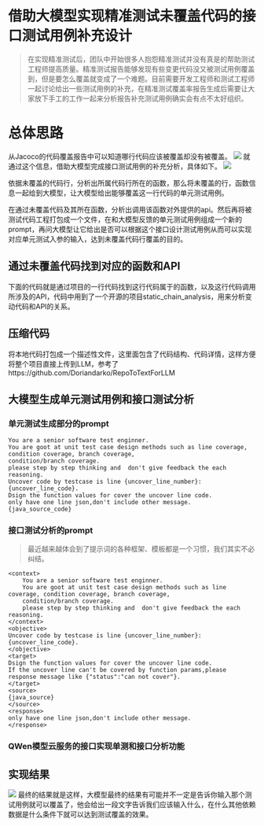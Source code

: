 # 借助大模型实现精准测试未覆盖代码的接口测试用例补充设计
> 在实现精准测试后，团队中开始很多人抱怨精准测试并没有真是的帮助测试工程师提高质量。精准测试报告能够发现有些变更代码没又被测试用例覆盖到，但是要怎么覆盖就变成了一个难题。目前需要开发工程师和测试工程师一起讨论给出一些测试用例的补充，在精准测试覆盖率报告生成后需要让大家放下手工的工作一起来分析报告补充测试用例确实会有点不太好组织。

# 总体思路
从Jacoco的代码覆盖报告中可以知道哪行代码应该被覆盖却没有被覆盖。
![](https://s2.loli.net/2024/11/06/ywCqa8bg7uNjYUK.jpg)
就通过这个信息，借助大模型完成接口测试用例的补充分析，具体如下。
![](https://s2.loli.net/2024/11/06/UxfXlrJ6ChLy93s.jpg)

依据未覆盖的代码行，分析出所属代码行所在的函数，那么将未覆盖的行，函数信息一起给到大模型，让大模型给出能够覆盖这一行代码的单元测试用例。

在通过未覆盖代码及其所在函数，分析出调用该函数对外提供的api。然后再将被测试代码工程打包成一个文件，在和大模型反馈的单元测试用例组成一个新的prompt，再问大模型让它给出是否可以根据这个接口设计测试用例从而可以实现对应单元测试入参的输入，达到未覆盖代码行覆盖的目的。




## 通过未覆盖代码找到对应的函数和API

下面的代码就是通过项目的一行代码找到这行代码属于的函数，以及这行代码调用所涉及的API，代码中用到了一个开源的项目static_chain_analysis，用来分析变动代码和API的关系。
## 压缩代码
将本地代码打包成一个描述性文件，这里面包含了代码结构、代码详情，这样方便将整个项目直接上传到LLM，参考了https://github.com/Doriandarko/RepoToTextForLLM


## 大模型生成单元测试用例和接口测试分析
### 单元测试生成部分的prompt

```
You are a senior software test enginner.
You are goot at unit test case design methods such as line coverage, condition coverage, branch coverage, 
condition/branch coverage. 
please step by step thinking and  don't give feedback the each reasoning.
Uncover code by testcase is line {uncover_line_number}:{uncover_line_code}.
Dsign the function values for cover the uncover line code.
only have one line json,don't include other message.
{java_source_code}
```

### 接口测试分析的prompt
> 最近越来越体会到了提示词的各种框架、模板都是一个习惯，我们其实不必纠结。
```
<context>
    You are a senior software test enginner.
    You are goot at unit test case design methods such as line coverage, condition coverage, branch coverage, 
    condition/branch coverage. 
    please step by step thinking and  don't give feedback the each reasoning.
</context>
<objective>
Uncover code by testcase is line {uncover_line_number}:{uncover_line_code}.
</objective>
<target>
Dsign the function values for cover the uncover line code.
If the uncover line can't be covered by function params,please response message like {"status":"can not cover"}. 
</target>
<source>
{java_source}
</source>
<response>
only have one line json,don't include other message.
</response>
```
### QWen模型云服务的接口实现单测和接口分析功能


## 实现结果

![](https://s2.loli.net/2024/11/06/cmERbQoZqGD93u2.jpg)
最终的结果就是这样，大模型最终的结果有可能并不一定是告诉你输入那个测试用例就可以覆盖了，他会给出一段文字告诉我们应该输入什么，在什么其他依赖数据是什么条件下就可以达到测试覆盖的效果。